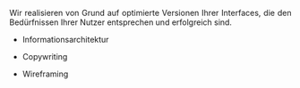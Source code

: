 <p style=text-align:justify>Wir realisieren von Grund auf optimierte Versionen Ihrer Interfaces, die den Bedürfnissen Ihrer Nutzer entsprechen und erfolgreich sind.</p>

* Informationsarchitektur


* Copywriting


* Wireframing